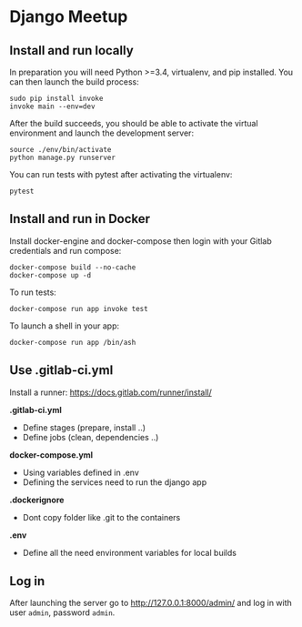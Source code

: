Django Meetup
==========

Install and run locally
-----------------------

In preparation you will need Python >=3.4, virtualenv, and pip installed. You can then launch the build process:

    sudo pip install invoke
    invoke main --env=dev

After the build succeeds, you should be able to activate the virtual environment and launch the development server:

    source ./env/bin/activate
    python manage.py runserver

You can run tests with pytest after activating the virtualenv:

    pytest


Install and run in Docker
-------------------------

Install docker-engine and docker-compose then login with your Gitlab credentials and run compose:

    docker-compose build --no-cache
    docker-compose up -d

To run tests:

    docker-compose run app invoke test

To launch a shell in your app:

    docker-compose run app /bin/ash

Use .gitlab-ci.yml
------------------

Install a runner: https://docs.gitlab.com/runner/install/

**.gitlab-ci.yml**
- Define stages (prepare, install ..)
- Define jobs (clean, dependencies ..)

**docker-compose.yml**
- Using variables defined in .env
- Defining the services need to run the django app

**.dockerignore**
- Dont copy folder like .git to the containers

**.env**
- Define all the need environment variables for local builds

Log in
------

After launching the server go to http://127.0.0.1:8000/admin/ and log in with user `admin`, password `admin`.
